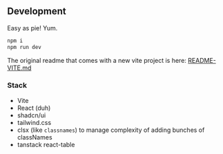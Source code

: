 
## Development

Easy as pie! Yum.

```sh
npm i
npm run dev
```

The original readme that comes with a new vite project is here: [README-VITE.md](./README-VITE.md)

### Stack

- Vite
- React (duh)
- shadcn/ui
- tailwind.css
- clsx (like `classnames`) to manage complexity of adding bunches of classNames
- tanstack react-table
